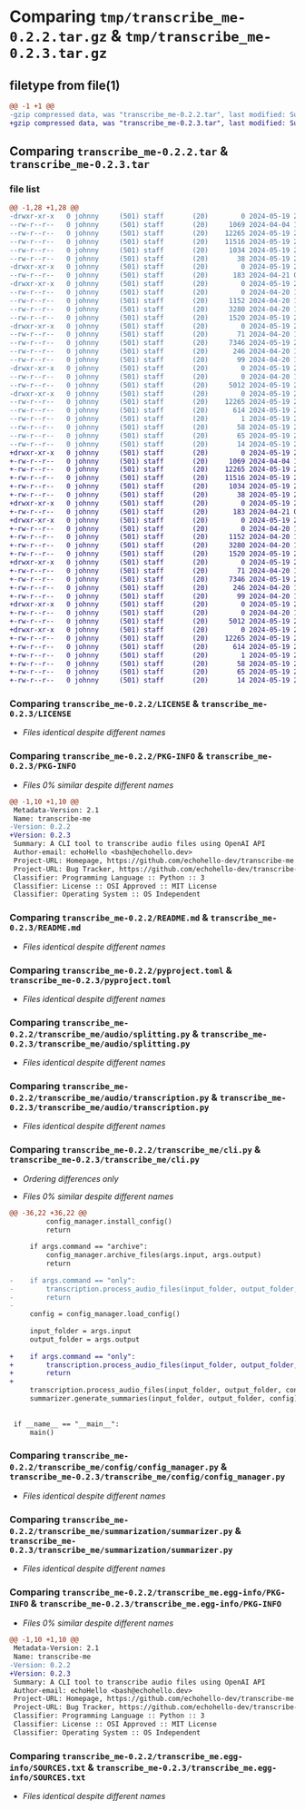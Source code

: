 # Comparing `tmp/transcribe_me-0.2.2.tar.gz` & `tmp/transcribe_me-0.2.3.tar.gz`

## filetype from file(1)

```diff
@@ -1 +1 @@
-gzip compressed data, was "transcribe_me-0.2.2.tar", last modified: Sun May 19 22:56:42 2024, max compression
+gzip compressed data, was "transcribe_me-0.2.3.tar", last modified: Sun May 19 23:13:15 2024, max compression
```

## Comparing `transcribe_me-0.2.2.tar` & `transcribe_me-0.2.3.tar`

### file list

```diff
@@ -1,28 +1,28 @@
-drwxr-xr-x   0 johnny     (501) staff       (20)        0 2024-05-19 22:56:42.297164 transcribe_me-0.2.2/
--rw-r--r--   0 johnny     (501) staff       (20)     1069 2024-04-04 11:41:30.000000 transcribe_me-0.2.2/LICENSE
--rw-r--r--   0 johnny     (501) staff       (20)    12265 2024-05-19 22:56:42.296614 transcribe_me-0.2.2/PKG-INFO
--rw-r--r--   0 johnny     (501) staff       (20)    11516 2024-05-19 21:18:12.000000 transcribe_me-0.2.2/README.md
--rw-r--r--   0 johnny     (501) staff       (20)     1034 2024-05-19 22:50:22.000000 transcribe_me-0.2.2/pyproject.toml
--rw-r--r--   0 johnny     (501) staff       (20)       38 2024-05-19 22:56:42.297229 transcribe_me-0.2.2/setup.cfg
-drwxr-xr-x   0 johnny     (501) staff       (20)        0 2024-05-19 22:56:42.292935 transcribe_me-0.2.2/transcribe_me/
--rw-r--r--   0 johnny     (501) staff       (20)      183 2024-04-21 03:16:17.000000 transcribe_me-0.2.2/transcribe_me/__init__.py
-drwxr-xr-x   0 johnny     (501) staff       (20)        0 2024-05-19 22:56:42.294401 transcribe_me-0.2.2/transcribe_me/audio/
--rw-r--r--   0 johnny     (501) staff       (20)        0 2024-04-20 19:31:16.000000 transcribe_me-0.2.2/transcribe_me/audio/__init__.py
--rw-r--r--   0 johnny     (501) staff       (20)     1152 2024-04-20 19:32:38.000000 transcribe_me-0.2.2/transcribe_me/audio/splitting.py
--rw-r--r--   0 johnny     (501) staff       (20)     3280 2024-04-20 19:32:38.000000 transcribe_me-0.2.2/transcribe_me/audio/transcription.py
--rw-r--r--   0 johnny     (501) staff       (20)     1520 2024-05-19 22:36:48.000000 transcribe_me-0.2.2/transcribe_me/cli.py
-drwxr-xr-x   0 johnny     (501) staff       (20)        0 2024-05-19 22:56:42.295138 transcribe_me-0.2.2/transcribe_me/config/
--rw-r--r--   0 johnny     (501) staff       (20)       71 2024-04-20 19:32:38.000000 transcribe_me-0.2.2/transcribe_me/config/__init__.py
--rw-r--r--   0 johnny     (501) staff       (20)     7346 2024-05-19 22:49:47.000000 transcribe_me-0.2.2/transcribe_me/config/config_manager.py
--rw-r--r--   0 johnny     (501) staff       (20)      246 2024-04-20 18:34:10.000000 transcribe_me-0.2.2/transcribe_me/config/schema.yaml
--rw-r--r--   0 johnny     (501) staff       (20)       99 2024-04-20 19:32:38.000000 transcribe_me-0.2.2/transcribe_me/main.py
-drwxr-xr-x   0 johnny     (501) staff       (20)        0 2024-05-19 22:56:42.295823 transcribe_me-0.2.2/transcribe_me/summarization/
--rw-r--r--   0 johnny     (501) staff       (20)        0 2024-04-20 19:31:16.000000 transcribe_me-0.2.2/transcribe_me/summarization/__init__.py
--rw-r--r--   0 johnny     (501) staff       (20)     5012 2024-05-19 22:27:58.000000 transcribe_me-0.2.2/transcribe_me/summarization/summarizer.py
-drwxr-xr-x   0 johnny     (501) staff       (20)        0 2024-05-19 22:56:42.296364 transcribe_me-0.2.2/transcribe_me.egg-info/
--rw-r--r--   0 johnny     (501) staff       (20)    12265 2024-05-19 22:56:42.000000 transcribe_me-0.2.2/transcribe_me.egg-info/PKG-INFO
--rw-r--r--   0 johnny     (501) staff       (20)      614 2024-05-19 22:56:42.000000 transcribe_me-0.2.2/transcribe_me.egg-info/SOURCES.txt
--rw-r--r--   0 johnny     (501) staff       (20)        1 2024-05-19 22:56:42.000000 transcribe_me-0.2.2/transcribe_me.egg-info/dependency_links.txt
--rw-r--r--   0 johnny     (501) staff       (20)       58 2024-05-19 22:56:42.000000 transcribe_me-0.2.2/transcribe_me.egg-info/entry_points.txt
--rw-r--r--   0 johnny     (501) staff       (20)       65 2024-05-19 22:56:42.000000 transcribe_me-0.2.2/transcribe_me.egg-info/requires.txt
--rw-r--r--   0 johnny     (501) staff       (20)       14 2024-05-19 22:56:42.000000 transcribe_me-0.2.2/transcribe_me.egg-info/top_level.txt
+drwxr-xr-x   0 johnny     (501) staff       (20)        0 2024-05-19 23:13:15.276309 transcribe_me-0.2.3/
+-rw-r--r--   0 johnny     (501) staff       (20)     1069 2024-04-04 11:41:30.000000 transcribe_me-0.2.3/LICENSE
+-rw-r--r--   0 johnny     (501) staff       (20)    12265 2024-05-19 23:13:15.275942 transcribe_me-0.2.3/PKG-INFO
+-rw-r--r--   0 johnny     (501) staff       (20)    11516 2024-05-19 21:18:12.000000 transcribe_me-0.2.3/README.md
+-rw-r--r--   0 johnny     (501) staff       (20)     1034 2024-05-19 22:50:22.000000 transcribe_me-0.2.3/pyproject.toml
+-rw-r--r--   0 johnny     (501) staff       (20)       38 2024-05-19 23:13:15.276354 transcribe_me-0.2.3/setup.cfg
+drwxr-xr-x   0 johnny     (501) staff       (20)        0 2024-05-19 23:13:15.272069 transcribe_me-0.2.3/transcribe_me/
+-rw-r--r--   0 johnny     (501) staff       (20)      183 2024-04-21 03:16:17.000000 transcribe_me-0.2.3/transcribe_me/__init__.py
+drwxr-xr-x   0 johnny     (501) staff       (20)        0 2024-05-19 23:13:15.273588 transcribe_me-0.2.3/transcribe_me/audio/
+-rw-r--r--   0 johnny     (501) staff       (20)        0 2024-04-20 19:31:16.000000 transcribe_me-0.2.3/transcribe_me/audio/__init__.py
+-rw-r--r--   0 johnny     (501) staff       (20)     1152 2024-04-20 19:32:38.000000 transcribe_me-0.2.3/transcribe_me/audio/splitting.py
+-rw-r--r--   0 johnny     (501) staff       (20)     3280 2024-04-20 19:32:38.000000 transcribe_me-0.2.3/transcribe_me/audio/transcription.py
+-rw-r--r--   0 johnny     (501) staff       (20)     1520 2024-05-19 22:59:38.000000 transcribe_me-0.2.3/transcribe_me/cli.py
+drwxr-xr-x   0 johnny     (501) staff       (20)        0 2024-05-19 23:13:15.274493 transcribe_me-0.2.3/transcribe_me/config/
+-rw-r--r--   0 johnny     (501) staff       (20)       71 2024-04-20 19:32:38.000000 transcribe_me-0.2.3/transcribe_me/config/__init__.py
+-rw-r--r--   0 johnny     (501) staff       (20)     7346 2024-05-19 22:49:47.000000 transcribe_me-0.2.3/transcribe_me/config/config_manager.py
+-rw-r--r--   0 johnny     (501) staff       (20)      246 2024-04-20 18:34:10.000000 transcribe_me-0.2.3/transcribe_me/config/schema.yaml
+-rw-r--r--   0 johnny     (501) staff       (20)       99 2024-04-20 19:32:38.000000 transcribe_me-0.2.3/transcribe_me/main.py
+drwxr-xr-x   0 johnny     (501) staff       (20)        0 2024-05-19 23:13:15.275009 transcribe_me-0.2.3/transcribe_me/summarization/
+-rw-r--r--   0 johnny     (501) staff       (20)        0 2024-04-20 19:31:16.000000 transcribe_me-0.2.3/transcribe_me/summarization/__init__.py
+-rw-r--r--   0 johnny     (501) staff       (20)     5012 2024-05-19 22:27:58.000000 transcribe_me-0.2.3/transcribe_me/summarization/summarizer.py
+drwxr-xr-x   0 johnny     (501) staff       (20)        0 2024-05-19 23:13:15.275602 transcribe_me-0.2.3/transcribe_me.egg-info/
+-rw-r--r--   0 johnny     (501) staff       (20)    12265 2024-05-19 23:13:15.000000 transcribe_me-0.2.3/transcribe_me.egg-info/PKG-INFO
+-rw-r--r--   0 johnny     (501) staff       (20)      614 2024-05-19 23:13:15.000000 transcribe_me-0.2.3/transcribe_me.egg-info/SOURCES.txt
+-rw-r--r--   0 johnny     (501) staff       (20)        1 2024-05-19 23:13:15.000000 transcribe_me-0.2.3/transcribe_me.egg-info/dependency_links.txt
+-rw-r--r--   0 johnny     (501) staff       (20)       58 2024-05-19 23:13:15.000000 transcribe_me-0.2.3/transcribe_me.egg-info/entry_points.txt
+-rw-r--r--   0 johnny     (501) staff       (20)       65 2024-05-19 23:13:15.000000 transcribe_me-0.2.3/transcribe_me.egg-info/requires.txt
+-rw-r--r--   0 johnny     (501) staff       (20)       14 2024-05-19 23:13:15.000000 transcribe_me-0.2.3/transcribe_me.egg-info/top_level.txt
```

### Comparing `transcribe_me-0.2.2/LICENSE` & `transcribe_me-0.2.3/LICENSE`

 * *Files identical despite different names*

### Comparing `transcribe_me-0.2.2/PKG-INFO` & `transcribe_me-0.2.3/PKG-INFO`

 * *Files 0% similar despite different names*

```diff
@@ -1,10 +1,10 @@
 Metadata-Version: 2.1
 Name: transcribe-me
-Version: 0.2.2
+Version: 0.2.3
 Summary: A CLI tool to transcribe audio files using OpenAI API
 Author-email: echoHello <bash@echohello.dev>
 Project-URL: Homepage, https://github.com/echohello-dev/transcribe-me
 Project-URL: Bug Tracker, https://github.com/echohello-dev/transcribe-me/issues
 Classifier: Programming Language :: Python :: 3
 Classifier: License :: OSI Approved :: MIT License
 Classifier: Operating System :: OS Independent
```

### Comparing `transcribe_me-0.2.2/README.md` & `transcribe_me-0.2.3/README.md`

 * *Files identical despite different names*

### Comparing `transcribe_me-0.2.2/pyproject.toml` & `transcribe_me-0.2.3/pyproject.toml`

 * *Files identical despite different names*

### Comparing `transcribe_me-0.2.2/transcribe_me/audio/splitting.py` & `transcribe_me-0.2.3/transcribe_me/audio/splitting.py`

 * *Files identical despite different names*

### Comparing `transcribe_me-0.2.2/transcribe_me/audio/transcription.py` & `transcribe_me-0.2.3/transcribe_me/audio/transcription.py`

 * *Files identical despite different names*

### Comparing `transcribe_me-0.2.2/transcribe_me/cli.py` & `transcribe_me-0.2.3/transcribe_me/cli.py`

 * *Ordering differences only*

 * *Files 0% similar despite different names*

```diff
@@ -36,22 +36,22 @@
         config_manager.install_config()
         return
 
     if args.command == "archive":
         config_manager.archive_files(args.input, args.output)
         return
 
-    if args.command == "only":
-        transcription.process_audio_files(input_folder, output_folder, config)
-        return
-
     config = config_manager.load_config()
 
     input_folder = args.input
     output_folder = args.output
 
+    if args.command == "only":
+        transcription.process_audio_files(input_folder, output_folder, config)
+        return
+
     transcription.process_audio_files(input_folder, output_folder, config)
     summarizer.generate_summaries(input_folder, output_folder, config)
 
 
 if __name__ == "__main__":
     main()
```

### Comparing `transcribe_me-0.2.2/transcribe_me/config/config_manager.py` & `transcribe_me-0.2.3/transcribe_me/config/config_manager.py`

 * *Files identical despite different names*

### Comparing `transcribe_me-0.2.2/transcribe_me/summarization/summarizer.py` & `transcribe_me-0.2.3/transcribe_me/summarization/summarizer.py`

 * *Files identical despite different names*

### Comparing `transcribe_me-0.2.2/transcribe_me.egg-info/PKG-INFO` & `transcribe_me-0.2.3/transcribe_me.egg-info/PKG-INFO`

 * *Files 0% similar despite different names*

```diff
@@ -1,10 +1,10 @@
 Metadata-Version: 2.1
 Name: transcribe-me
-Version: 0.2.2
+Version: 0.2.3
 Summary: A CLI tool to transcribe audio files using OpenAI API
 Author-email: echoHello <bash@echohello.dev>
 Project-URL: Homepage, https://github.com/echohello-dev/transcribe-me
 Project-URL: Bug Tracker, https://github.com/echohello-dev/transcribe-me/issues
 Classifier: Programming Language :: Python :: 3
 Classifier: License :: OSI Approved :: MIT License
 Classifier: Operating System :: OS Independent
```

### Comparing `transcribe_me-0.2.2/transcribe_me.egg-info/SOURCES.txt` & `transcribe_me-0.2.3/transcribe_me.egg-info/SOURCES.txt`

 * *Files identical despite different names*

